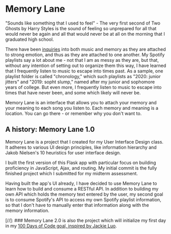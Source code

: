 # Memory Lane 

"Sounds like something that I used to feel" - The very first second of Two Ghosts by Harry Styles is the sound of feeling so unprepared for all that would never be again and all that would never be at all on the morning that I graduated high school.

There have been [inquiries](https://www.ncbi.nlm.nih.gov/pmc/articles/PMC2776393/) into both music and memory as they are attached to strong emotion, and thus as they are attached to one another. My Spotify playlists say a lot about me - not that I am as messy as they are, but that, without any intention of setting out to organize them this way, I have learned that I frequently listen to music to escape into times past. As a sample, one playlist folder is called "chronology," which such playlists as "2020: junior jitters" and "2019: sopht slump," named after my junior and sophomore years of college.  But even more, I frequently listen to music to escape into times that have never been, and some which likely will never be.

Memory Lane is an interface that allows you to attach your memory and your meaning to each song you listen to. Each memory and meaning is a location. You can go there - or remember why you don't want to. 

## A history: Memory Lane 1.0

Memory Lane is a project that I created for my User Interface Design class.
It adheres to various UI design principles, like information hierarchy and Jakob Nielsen's 10 heuristics for user interface design.

I built the first version of this Flask app with particular focus on building proficiency in JavaScript, Ajax, and routing. My initial commit is the fully finished project which I submitted for my midterm assessment.

Having built the app's UI already, I have decided to use Memory Lane to learn how to build and consume a RESTful API. In addition to building my own API which holds the memory text entered by the user, my second goal is to consume Spotify's API to access my own Spotify playlist information, so that I don't have to manually enter that information along with the memory information.

[//]: ### Memory Lane 2.0 is also the project which will initialize my first day in my [100 Days of Code goal, inspired by Jackie Luo](https://medium.com/@jackiehluo/a-year-of-code-c7bc1d4460cb).

